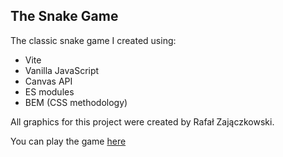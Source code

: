 ## The Snake Game

The classic snake game I created using:
- Vite
- Vanilla JavaScript
- Canvas API
- ES modules
- BEM (CSS methodology)

All graphics for this project were created by Rafał Zajączkowski.

You can play the game [here](https://sandra-michalska.github.io/snake/)
